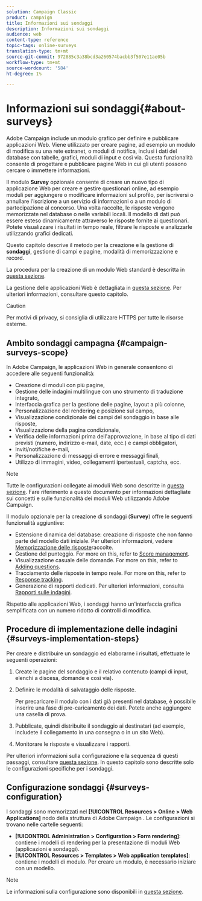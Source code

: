 ```yaml
---
solution: Campaign Classic
product: campaign
title: Informazioni sui sondaggi
description: Informazioni sui sondaggi
audience: web
content-type: reference
topic-tags: online-surveys
translation-type: tm+mt
source-git-commit: 972885c3a38bcd3a260574bacbb3f507e11ae05b
workflow-type: tm+mt
source-wordcount: '584'
ht-degree: 1%

---
```



# Informazioni sui sondaggi{#about-surveys}

 Adobe Campaign include un modulo grafico per definire e pubblicare applicazioni Web. Viene utilizzato per creare pagine, ad esempio un modulo di modifica su una rete extranet, o moduli di notifica, inclusi i dati del database con tabelle, grafici, moduli di input e così via. Questa funzionalità consente di progettare e pubblicare pagine Web in cui gli utenti possono cercare o immettere informazioni.

Il modulo **Survey** opzionale consente di creare un nuovo tipo di applicazione Web per creare e gestire questionari online, ad esempio moduli per aggiungere o modificare informazioni sul profilo, per iscriversi o annullare l’iscrizione a un servizio di informazioni o a un modulo di partecipazione al concorso. Una volta raccolte, le risposte vengono memorizzate nel database o nelle variabili locali. Il modello di dati può essere esteso dinamicamente attraverso le risposte fornite ai questionari. Potete visualizzare i risultati in tempo reale, filtrare le risposte e analizzarle utilizzando grafici dedicati.

Questo capitolo descrive il metodo per la creazione e la gestione di **sondaggi**, gestione di campi e pagine, modalità di memorizzazione e record.

La procedura per la creazione di un modulo Web standard è descritta in [questa sezione](../../web/using/about-web-forms.md).

La gestione delle applicazioni Web è dettagliata in [questa sezione](../../web/using/about-web-applications.md). Per ulteriori informazioni, consultare questo capitolo.

>[!CAUTION]
>
>Per motivi di privacy, si consiglia di utilizzare HTTPS per tutte le risorse esterne.

## Ambito sondaggi campagna {#campaign-surveys-scope}

In  Adobe Campaign, le applicazioni Web in generale consentono di accedere alle seguenti funzionalità:

* Creazione di moduli con più pagine,
* Gestione delle indagini multilingue con uno strumento di traduzione integrato,
* Interfaccia grafica per la gestione delle pagine, layout a più colonne,
* Personalizzazione del rendering e posizione sul campo,
* Visualizzazione condizionale dei campi del sondaggio in base alle risposte,
* Visualizzazione della pagina condizionale,
* Verifica delle informazioni prima dell&#39;approvazione, in base al tipo di dati previsti (numero, indirizzo e-mail, date, ecc.) e campi obbligatori,
* Inviti/notifiche e-mail,
* Personalizzazione di messaggi di errore e messaggi finali,
* Utilizzo di immagini, video, collegamenti ipertestuali, captcha, ecc.

>[!NOTE]
>
>Tutte le configurazioni collegate ai moduli Web sono descritte in [questa sezione](../../web/using/about-web-forms.md). Fare riferimento a questo documento per informazioni dettagliate sui concetti e sulle funzionalità dei moduli Web utilizzando  Adobe Campaign.

Il modulo opzionale per la creazione di sondaggi (**Survey**) offre le seguenti funzionalità aggiuntive:

* Estensione dinamica del database: creazione di risposte che non fanno parte del modello dati iniziale. Per ulteriori informazioni, vedere [Memorizzazione delle risposte](../../web/using/managing-answers.md#storing-collected-answers)raccolte.
* Gestione del punteggio. For more on this, refer to [Score management](../../web/using/managing-answers.md#score-management).
* Visualizzazione casuale delle domande. For more on this, refer to [Adding questions](../../web/using/building-a-survey.md#adding-questions).
* Tracciamento delle risposte in tempo reale. For more on this, refer to [Response tracking](../../web/using/publish--track-and-use-collected-data.md#response-tracking).
* Generazione di rapporti dedicati. Per ulteriori informazioni, consulta [Rapporti sulle indagini](../../web/using/publish--track-and-use-collected-data.md#reports-on-surveys).

Rispetto alle applicazioni Web, i sondaggi hanno un&#39;interfaccia grafica semplificata con un numero ridotto di controlli di modifica.

## Procedure di implementazione delle indagini {#surveys-implementation-steps}

Per creare e distribuire un sondaggio ed elaborarne i risultati, effettuate le seguenti operazioni:

1. Create le pagine del sondaggio e il relativo contenuto (campi di input, elenchi a discesa, domande e così via).
1. Definire le modalità di salvataggio delle risposte.

   Per precaricare il modulo con i dati già presenti nel database, è possibile inserire una fase di pre-caricamento dei dati. Potete anche aggiungere una casella di prova.

1. Pubblicate, quindi distribuite il sondaggio ai destinatari (ad esempio, includete il collegamento in una consegna o in un sito Web).
1. Monitorare le risposte e visualizzare i rapporti.

Per ulteriori informazioni sulla configurazione e la sequenza di questi passaggi, consultare [questa sezione](../../web/using/about-web-forms.md). In questo capitolo sono descritte solo le configurazioni specifiche per i sondaggi.

## Configurazione sondaggi {#surveys-configuration}

I sondaggi sono memorizzati nel **[!UICONTROL Resources > Online > Web Applications]** nodo della struttura di Adobe Campaign . Le configurazioni si trovano nelle cartelle seguenti:

* **[!UICONTROL Administration > Configuration > Form rendering]**: contiene i modelli di rendering per la presentazione di moduli Web (applicazioni e sondaggi).
* **[!UICONTROL Resources > Templates > Web application templates]**: contiene i modelli di modulo. Per creare un modulo, è necessario iniziare con un modello.

>[!NOTE]
>
>Le informazioni sulla configurazione sono disponibili in [questa sezione](../../web/using/about-web-forms.md).

